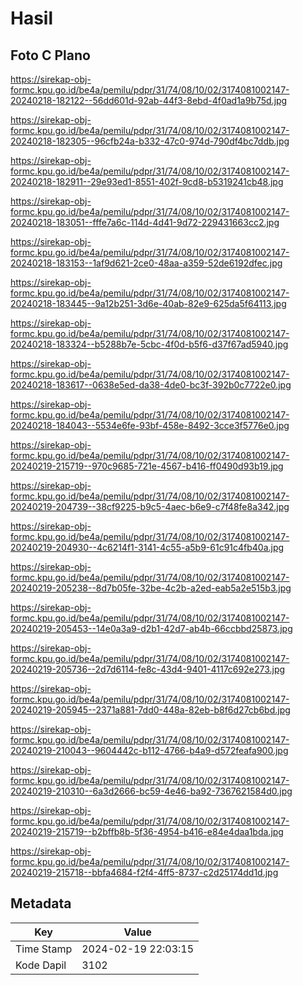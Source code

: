 # Hasil

## Foto C Plano

https://sirekap-obj-formc.kpu.go.id/be4a/pemilu/pdpr/31/74/08/10/02/3174081002147-20240218-182122--56dd601d-92ab-44f3-8ebd-4f0ad1a9b75d.jpg

https://sirekap-obj-formc.kpu.go.id/be4a/pemilu/pdpr/31/74/08/10/02/3174081002147-20240218-182305--96cfb24a-b332-47c0-974d-790df4bc7ddb.jpg

https://sirekap-obj-formc.kpu.go.id/be4a/pemilu/pdpr/31/74/08/10/02/3174081002147-20240218-182911--29e93ed1-8551-402f-9cd8-b5319241cb48.jpg

https://sirekap-obj-formc.kpu.go.id/be4a/pemilu/pdpr/31/74/08/10/02/3174081002147-20240218-183051--fffe7a6c-114d-4d41-9d72-229431663cc2.jpg

https://sirekap-obj-formc.kpu.go.id/be4a/pemilu/pdpr/31/74/08/10/02/3174081002147-20240218-183153--1af9d621-2ce0-48aa-a359-52de6192dfec.jpg

https://sirekap-obj-formc.kpu.go.id/be4a/pemilu/pdpr/31/74/08/10/02/3174081002147-20240218-183445--9a12b251-3d6e-40ab-82e9-625da5f64113.jpg

https://sirekap-obj-formc.kpu.go.id/be4a/pemilu/pdpr/31/74/08/10/02/3174081002147-20240218-183324--b5288b7e-5cbc-4f0d-b5f6-d37f67ad5940.jpg

https://sirekap-obj-formc.kpu.go.id/be4a/pemilu/pdpr/31/74/08/10/02/3174081002147-20240218-183617--0638e5ed-da38-4de0-bc3f-392b0c7722e0.jpg

https://sirekap-obj-formc.kpu.go.id/be4a/pemilu/pdpr/31/74/08/10/02/3174081002147-20240218-184043--5534e6fe-93bf-458e-8492-3cce3f5776e0.jpg

https://sirekap-obj-formc.kpu.go.id/be4a/pemilu/pdpr/31/74/08/10/02/3174081002147-20240219-215719--970c9685-721e-4567-b416-ff0490d93b19.jpg

https://sirekap-obj-formc.kpu.go.id/be4a/pemilu/pdpr/31/74/08/10/02/3174081002147-20240219-204739--38cf9225-b9c5-4aec-b6e9-c7f48fe8a342.jpg

https://sirekap-obj-formc.kpu.go.id/be4a/pemilu/pdpr/31/74/08/10/02/3174081002147-20240219-204930--4c6214f1-3141-4c55-a5b9-61c91c4fb40a.jpg

https://sirekap-obj-formc.kpu.go.id/be4a/pemilu/pdpr/31/74/08/10/02/3174081002147-20240219-205238--8d7b05fe-32be-4c2b-a2ed-eab5a2e515b3.jpg

https://sirekap-obj-formc.kpu.go.id/be4a/pemilu/pdpr/31/74/08/10/02/3174081002147-20240219-205453--14e0a3a9-d2b1-42d7-ab4b-66ccbbd25873.jpg

https://sirekap-obj-formc.kpu.go.id/be4a/pemilu/pdpr/31/74/08/10/02/3174081002147-20240219-205736--2d7d6114-fe8c-43d4-9401-4117c692e273.jpg

https://sirekap-obj-formc.kpu.go.id/be4a/pemilu/pdpr/31/74/08/10/02/3174081002147-20240219-205945--2371a881-7dd0-448a-82eb-b8f6d27cb6bd.jpg

https://sirekap-obj-formc.kpu.go.id/be4a/pemilu/pdpr/31/74/08/10/02/3174081002147-20240219-210043--9604442c-b112-4766-b4a9-d572feafa900.jpg

https://sirekap-obj-formc.kpu.go.id/be4a/pemilu/pdpr/31/74/08/10/02/3174081002147-20240219-210310--6a3d2666-bc59-4e46-ba92-7367621584d0.jpg

https://sirekap-obj-formc.kpu.go.id/be4a/pemilu/pdpr/31/74/08/10/02/3174081002147-20240219-215719--b2bffb8b-5f36-4954-b416-e84e4daa1bda.jpg

https://sirekap-obj-formc.kpu.go.id/be4a/pemilu/pdpr/31/74/08/10/02/3174081002147-20240219-215718--bbfa4684-f2f4-4ff5-8737-c2d25174dd1d.jpg


## Metadata

| Key        | Value               |
| ---------- | ------------------- |
| Time Stamp | 2024-02-19 22:03:15 |
| Kode Dapil | 3102                |



